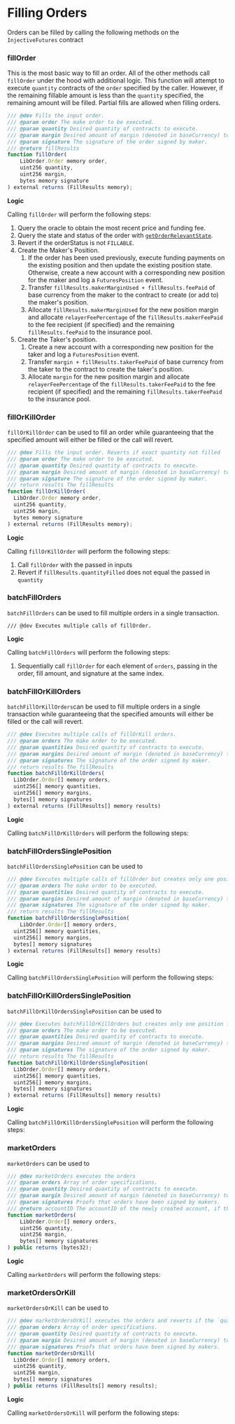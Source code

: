 # Filling Orders

Orders can be filled by calling the following methods on the `InjectiveFutures` contract

### fillOrder

This is the most basic way to fill an order. All of the other methods call `fillOrder` under the hood with additional logic. This function will attempt to execute `quantity` contracts of the `order` specified by the caller. However, if the remaining fillable amount is less than the `quantity` specified, the remaining amount will be filled. Partial fills are allowed when filling orders.

```javascript
/// @dev Fills the input order.
/// @param order The make order to be executed.
/// @param quantity Desired quantity of contracts to execute.
/// @param margin Desired amount of margin (denoted in baseCurrency) to use to fill the order.
/// @param signature The signature of the order signed by maker.
/// @return fillResults 
function fillOrder(
    LibOrder.Order memory order,
    uint256 quantity,
    uint256 margin,
    bytes memory signature
) external returns (FillResults memory);
```

**Logic**

Calling `fillOrder` will perform the following steps:

1. Query the oracle to obtain the most recent price and funding fee.
2. Query the state and status of the order with [`getOrderRelevantState`](./keyterms.md#getorderrelevantstate). 
3. Revert if the orderStatus is not `FILLABLE`. 
4. Create the Maker's Position. 
   1. If the order has been used previously, execute funding payments on the existing position and then update the existing position state. Otherwise, create a new account with a corresponding new position for the maker and log a `FuturesPosition` event. 
   2. Transfer `fillResults.makerMarginUsed + fillResults.feePaid` of base currency from the maker to the contract to create (or add to) the maker's position. 
   3. Allocate `fillResults.makerMarginUsed` for the new position margin and allocate `relayerFeePercentage` of the `fillResults.makerFeePaid` to the fee recipient (if specified) and the remaining `fillResults.feePaid` to the insurance pool. 
5. Create the Taker's position. 
   1. Create a new account with a corresponding new position for the taker and log a `FuturesPosition` event. 
   2. Transfer `margin + fillResults.takerFeePaid` of base currency from the taker to the contract to create the taker's position.  
   3. Allocate  `margin`  for the new position margin and allocate `relayerFeePercentage` of the `fillResults.takerFeePaid` to the fee recipient (if specified) and the remaining `fillResults.takerFeePaid` to the insurance pool. 

### fillOrKillOrder

`fillOrKillOrder` can be used to fill an order while guaranteeing that the specified amount will either be filled or the call will revert.

```javascript
/// @dev Fills the input order. Reverts if exact quantity not filled
/// @param order The make order to be executed.
/// @param quantity Desired quantity of contracts to execute.
/// @param margin Desired amount of margin (denoted in baseCurrency) to use to fill the order.
/// @param signature The signature of the order signed by maker.
/// return results The fillResults
function fillOrKillOrder(
  LibOrder.Order memory order,
  uint256 quantity,
  uint256 margin,
  bytes memory signature
) external returns (FillResults memory);
```

**Logic**

Calling `fillOrKillOrder` will perform the following steps:

1. Call `fillOrder` with the passed in inputs
2. Revert if `fillResults.quantityFilled` does not equal the passed in `quantity`

### batchFillOrders

`batchFillOrders` can be used to fill multiple orders in a single transaction.

```
/// @dev Executes multiple calls of fillOrder.
```

**Logic**

Calling `batchFillOrders` will perform the following steps:

1. Sequentially call `fillOrder` for each element of `orders`, passing in the order, fill amount, and signature at the same index. 

### batchFillOrKillOrders

 `batchFillOrKillOrders`can be used to fill multiple orders in a single transaction while guaranteeing that the specified amounts will either be filled or the call will revert.	

```javascript
/// @dev Executes multiple calls of fillOrKill orders. 
/// @param orders The make order to be executed.
/// @param quantities Desired quantity of contracts to execute.
/// @param margins Desired amount of margin (denoted in baseCurrency) to use to fill the order.
/// @param signatures The signature of the order signed by maker.
/// return results The fillResults
function batchFillOrKillOrders(
  LibOrder.Order[] memory orders,
  uint256[] memory quantities,
  uint256[] memory margins,
  bytes[] memory signatures
) external returns (FillResults[] memory results)
```
**Logic**

Calling `batchFillOrKillOrders` will perform the following steps:


### batchFillOrdersSinglePosition
`batchFillOrdersSinglePosition` can be used to 
```javascript
/// @dev Executes multiple calls of fillOrder but creates only one position for the taker.
/// @param orders The make order to be executed.
/// @param quantities Desired quantity of contracts to execute.
/// @param margins Desired amount of margin (denoted in baseCurrency) to use to fill the order.
/// @param signatures The signature of the order signed by maker.
/// return results The fillResults
function batchFillOrdersSinglePosition(
	LibOrder.Order[] memory orders,
  uint256[] memory quantities,
  uint256[] memory margins,
  bytes[] memory signatures
) external returns (FillResults[] memory results)
```
**Logic**

Calling `batchFillOrdersSinglePosition` will perform the following steps:


### batchFillOrKillOrdersSinglePosition
`batchFillOrKillOrdersSinglePosition` can be used to 
```javascript
/// @dev Executes batchFillOrKillOrders but creates only one position for the taker.
/// @param orders The make order to be executed.
/// @param quantities Desired quantity of contracts to execute.
/// @param margins Desired amount of margin (denoted in baseCurrency) to use to fill the order.
/// @param signatures The signature of the order signed by maker.
/// return results The fillResults
function batchFillOrKillOrdersSinglePosition(
  LibOrder.Order[] memory orders,
  uint256[] memory quantities,
  uint256[] memory margins,
  bytes[] memory signatures
) external returns (FillResults[] memory results) 
```
**Logic**

Calling `batchFillOrKillOrdersSinglePosition` will perform the following steps:


### **marketOrders**
`marketOrders` can be used to 
```javascript
/// @dev marketOrders executes the orders
/// @param orders Array of order specifications.
/// @param quantity Desired quantity of contracts to execute.
/// @param margin Desired amount of margin (denoted in baseCurrency) to use to fill the orders.
/// @param signatures Proofs that orders have been signed by makers.
/// @return accountID The accountID of the newly created account, if there is one.
function marketOrders(
    LibOrder.Order[] memory orders,
    uint256 quantity,
    uint256 margin,
    bytes[] memory signatures
) public returns (bytes32);
```
**Logic**

Calling `marketOrders` will perform the following steps:

### **marketOrdersOrKill**
`marketOrdersOrKill` can be used to 
```javascript
/// @dev marketOrdersOrKill executes the orders and reverts if the `quantity` of contracts are not filled
/// @param orders Array of order specifications.
/// @param quantity Desired quantity of contracts to execute.
/// @param margin Desired amount of margin (denoted in baseCurrency) to use to fill the orders.
/// @param signatures Proofs that orders have been signed by makers.
function marketOrdersOrKill(
  LibOrder.Order[] memory orders,
  uint256 quantity,
  uint256 margin,
  bytes[] memory signatures
) public returns (FillResults[] memory results);
```
**Logic**

Calling `marketOrdersOrKill` will perform the following steps:


